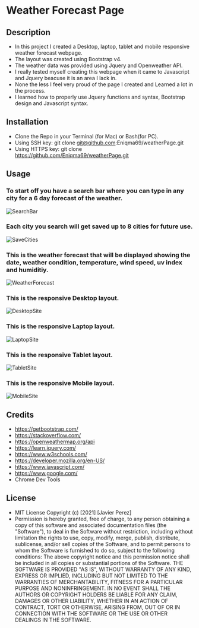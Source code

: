 # Weather Forecast Page

## Description

- In this project I created a Desktop, laptop, tablet and mobile responsive weather forecast webpage.
- The layout was created using Bootstrap v4.
- The weather data was provided using Jquery and Openweather API.
- I really tested myself creating this webpage when it came to Javascript and Jquery beacuse it is an area I lack in.
- None the less I feel very proud of the page I created and Learned a lot in the process.
- I learned how to properly use Jquery functions and syntax, Bootstrap design and Javascript syntax.

## Installation

- Clone the Repo in your Terminal (for Mac) or Bash(for PC).
- Using SSH key: git clone git@github.com:Eniqma69/weatherPage.git
- Using HTTPS key: git clone https://github.com/Eniqma69/weatherPage.git

## Usage

### To start off you have a search bar where you can type in any city for a 6 day forecast of the weather.

![SearchBar](images/searchBar.png)

### Each city you search will get saved up to 8 cities for future use.

![SaveCities](images/savedCity.png)

### This is the weather forecast that will be displayed showing the date, weather condition, temperature, wind speed, uv index and humiditiy.

![WeatherForecast](images/weatherForecast.png)

### This is the responsive Desktop layout.

![DesktopSite](images/desktop.png)

### This is the responsive Laptop layout.

![LaptopSite](images/laptop.png)

### This is the responsive Tablet layout.

![TabletSite](images/tablet.png)

### This is the responsive Mobile layout.

![MobileSite](images/mobile.png)

## Credits

- https://getbootstrap.com/
- https://stackoverflow.com/
- https://openweathermap.org/api
- https://learn.jquery.com/
- https://www.w3schools.com/
- https://developer.mozilla.org/en-US/
- https://www.javascript.com/
- https://www.google.com/
- Chrome Dev Tools

## License

- MIT License
  Copyright (c) [2021] [Javier Perez]
- Permission is hereby granted, free of charge, to any person obtaining a copy
  of this software and associated documentation files (the "Software"), to deal
  in the Software without restriction, including without limitation the rights
  to use, copy, modify, merge, publish, distribute, sublicense, and/or sell
  copies of the Software, and to permit persons to whom the Software is
  furnished to do so, subject to the following conditions:
  The above copyright notice and this permission notice shall be included in all
  copies or substantial portions of the Software.
  THE SOFTWARE IS PROVIDED "AS IS", WITHOUT WARRANTY OF ANY KIND, EXPRESS OR
  IMPLIED, INCLUDING BUT NOT LIMITED TO THE WARRANTIES OF MERCHANTABILITY,
  FITNESS FOR A PARTICULAR PURPOSE AND NONINFRINGEMENT. IN NO EVENT SHALL THE
  AUTHORS OR COPYRIGHT HOLDERS BE LIABLE FOR ANY CLAIM, DAMAGES OR OTHER
  LIABILITY, WHETHER IN AN ACTION OF CONTRACT, TORT OR OTHERWISE, ARISING FROM,
  OUT OF OR IN CONNECTION WITH THE SOFTWARE OR THE USE OR OTHER DEALINGS IN THE
  SOFTWARE.

